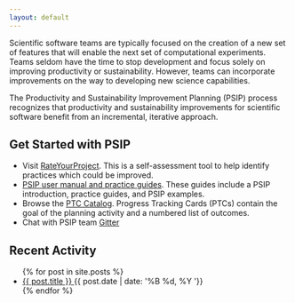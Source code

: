 ```yaml
---
layout: default
---
```


Scientific software teams are typically focused on the creation of a new set of features that will enable the next set of computational experiments. Teams seldom have the time to stop development and focus solely on improving productivity or sustainability. However, teams can incorporate improvements on the way to developing new science capabilities.

The Productivity and Sustainability Improvement Planning (PSIP) process recognizes that productivity and sustainability improvements for scientific software benefit from an incremental, iterative approach.

## Get Started with PSIP

- Visit [RateYourProject](https://rateyourproject.org). This is a self-assessment tool to help identify practices which could be improved.
- [PSIP user manual and practice guides](/practice-guides/). These guides include a PSIP introduction, practice guides, and PSIP examples. 
- Browse the [PTC Catalog](/ptc-catalog/). Progress Tracking Cards (PTCs) contain the goal of the planning activity and a numbered list of outcomes.
- Chat with PSIP team [Gitter](https://gitter.im/bssw-psip/community)

## Recent Activity
<ul>
{% for post in site.posts %}
<div class="post-preview">
    <li>
        <span class="post-title alignable pull-left">
            <a class="post-link underline" href="{{ post.url | prepend: site.baseurl }}">
            {{ post.title }}
            </a>
        </span>
        <span class="post-time alignable pull-right">
            <time>{{ post.date | date: '%B %d, %Y '}}</time>
        </span>
    </li>
    <div style="clear:both"></div>
</div>
{% endfor %}
</ul>
